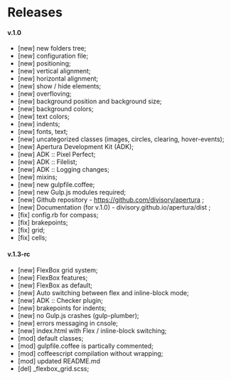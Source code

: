 # Releases
#### v.1.0
* [new] new folders tree;
* [new] configuration file;
* [new] positioning;
* [new] vertical alignment;
* [new] horizontal alignment;
* [new] show / hide elements;
* [new] overfloving;
* [new] background position and background size;
* [new] background colors;
* [new] text colors;
* [new] indents;
* [new] fonts, text;
* [new] uncategorized classes (images, circles, clearing, hover-events);
* [new] Apertura Development Kit (ADK);
* [new] ADK :: Pixel Perfect;
* [new] ADK :: Filelist;
* [new] ADK :: Logging changes;
* [new] mixins;
* [new] new gulpfile.coffee;
* [new] new Gulp.js modules required;
* [new] Github repository - https://github.com/divisory/apertura ;
* [new] Documentation (for v.1.0) - divisory.github.io/apertura/dist ;
* [fix] config.rb for compass;
* [fix] brakepoints;
* [fix] grid;
* [fix] cells;

#### v.1.3-rc
* [new] FlexBox grid system;
* [new] FlexBox features;
* [new] FlexBox as default;
* [new] Auto switching between flex and inline-block mode;
* [new] ADK :: Checker plugin;
* [new] brakepoints for indents;
* [new] no Gulp.js crashes (gulp-plumber);
* [new] errors messaging in cnsole;
* [new] index.html with Flex / inline-block switching;
* [mod] default classes;
* [mod] gulpfile.coffee is partically commented;
* [mod] coffeescript compilation without wrapping;
* [mod] updated README.md
* [del] _flexbox_grid.scss;